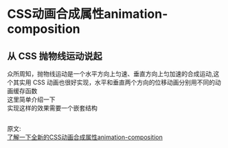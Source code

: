 # CSS动画合成属性animation-composition
## 从 CSS 抛物线运动说起  
众所周知，抛物线运动是一个水平方向上匀速、垂直方向上匀加速的合成运动,这个其实用 CSS 动画也很好实现，水平和垂直两个方向的位移动画分别用不同的动画缓存函数  
这里简单介绍一下  
实现这样的效果需要一个嵌套结构  
``` 

```



原文:  
[了解一下全新的CSS动画合成属性animation-composition](https://mp.weixin.qq.com/s/YHiu13rHK1PM_8Oytf7BaQ)
